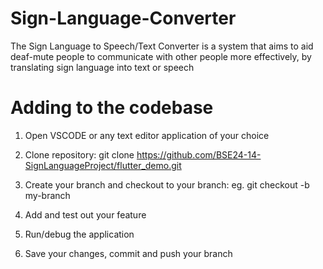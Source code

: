 # Sign-Language-Converter
The Sign Language to Speech/Text Converter is a system that aims to aid deaf-mute people to communicate with other people more effectively, by translating sign language into text or speech

# Adding to the codebase
1. Open VSCODE or any text editor application of your choice

2. Clone repository: 
git clone https://github.com/BSE24-14-SignLanguageProject/flutter_demo.git

3. Create your branch and checkout to your branch:
eg. git checkout -b my-branch

4. Add and test out your feature

5. Run/debug the application

6. Save your changes, commit and push your branch
